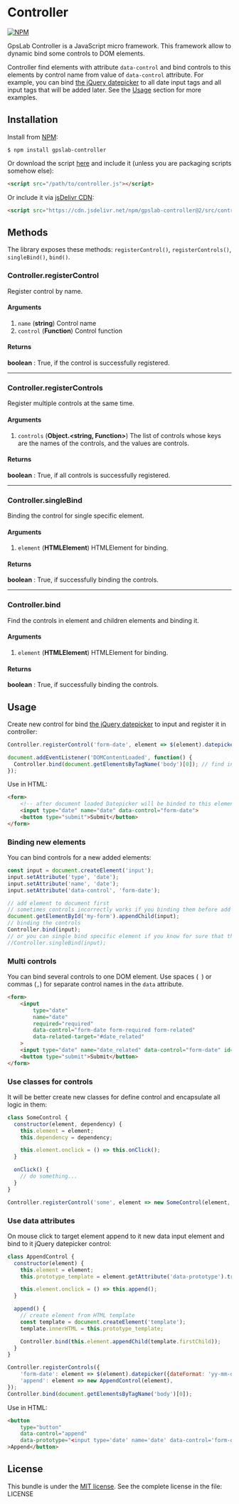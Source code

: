 Controller
==========

[![NPM](https://nodei.co/npm/gpslab-controller.png?downloads=true&stars=true)](https://nodei.co/npm/gpslab-controller/)

GpsLab Controller is a JavaScript micro framework. This framework allow to dynamic bind some controls to DOM elements.

Controller find elements with attribute `data-control` and bind controls to this elements by control name from value
of `data-control` attribute. For example, you can bind [the jQuery datepicker](https://jqueryui.com/datepicker/) to
all date input tags and all input tags that will be added later. See the [Usage](#usage) section for more examples.

## Installation

Install from [NPM](https://nodei.co/npm/gpslab-controller/):

```
$ npm install gpslab-controller
```

Or download the script [here](https://github.com/gpslab/gpslab-controller/blob/master/src/controller.js) and include it (unless you are packaging scripts somehow else):

```html
<script src="/path/to/controller.js"></script>
```

Or include it via [jsDelivr CDN](https://www.jsdelivr.com/package/npm/gpslab-controller):

```html
<script src="https://cdn.jsdelivr.net/npm/gpslab-controller@2/src/controller.js"></script>
```

## Methods

The library exposes these methods: `registerControl()`, `registerControls()`, `singleBind()`, `bind()`.

### Controller.registerControl

Register control by name.

#### Arguments

1. `name` (**string**) Control name
2. `control` (**Function**) Control function

#### Returns

**boolean** : True, if the control is successfully registered.

* * *

### Controller.registerControls

Register multiple controls at the same time.

#### Arguments

1. `controls` (**Object.<string, Function>**) The list of controls whose keys are the names of the controls, and the values ​​are controls.

#### Returns

**boolean** : True, if all controls is successfully registered.

* * *

### Controller.singleBind

Binding the control for single specific element.

#### Arguments

1. `element` (**HTMLElement**) HTMLElement for binding.

#### Returns

**boolean** : True, if successfully binding the controls.

* * *

### Controller.bind

Find the controls in element and children elements and binding it.

#### Arguments

1. `element` (**HTMLElement**) HTMLElement for binding.

#### Returns

**boolean** : True, if successfully binding the controls.

## Usage

Create new control for bind [the jQuery datepicker](https://jqueryui.com/datepicker/) to input and register it in
controller:

```js
Controller.registerControl('form-date', element => $(element).datepicker({dateFormat: 'yy-mm-dd'}));

document.addEventListener('DOMContentLoaded', function() {
  Controller.bind(document.getElementsByTagName('body')[0]); // find input and bind datepicker control to it
});
```

Use in HTML:

```html
<form>
    <!-- after document loaded Datepicker will be binded to this element -->
    <input type="date" name="date" data-control="form-date">
    <button type="submit">Submit</button>
</form>
```

### Binding new elements

You can bind controls for a new added elements:

```js
const input = document.createElement('input');
input.setAttribute('type', 'date');
input.setAttribute('name', 'date');
input.setAttribute('data-control', 'form-date');

// add element to document first
// sometimes controls incorrectly works if you binding them before add element to a document
document.getElementById('my-form').appendChild(input);
// binding the controls
Controller.bind(input);
// or you can single bind specific element if you know for sure that there are no nested controls
//Controller.singleBind(input);
```

### Multi controls

You can bind several controls to one DOM element.
Use spaces (` `) or commas (`,`) for separate control names in the `data` attribute.

```html
<form>
    <input
        type="date"
        name="date"
        required="required"
        data-control="form-date form-required form-related"
        data-related-target="#date_related"
    >
    <input type="date" name="date_related" data-control="form-date" id="date_related">
    <button type="submit">Submit</button>
</form>
```

### Use classes for controls

It will be better create new classes for define control and encapsulate all logic in them:

```js
class SomeControl {
  constructor(element, dependency) {
    this.element = element;
    this.dependency = dependency;

    this.element.onclick = () => this.onClick();
  }

  onClick() {
    // do something...
  }
}

Controller.registerControl('some', element => new SomeControl(element, dependency));
```

### Use data attributes

On mouse click to target element append to it new data input element and bind to it jQuery datepicker control:

```js
class AppendControl {
  constructor(element) {
    this.element = element;
    this.prototype_template = element.getAttribute('data-prototype').trim();

    this.element.onclick = () => this.append();
  }

  append() {
    // create element from HTML template
    const template = document.createElement('template');
    template.innerHTML = this.prototype_template;

    Controller.bind(this.element.appendChild(template.firstChild));
  }
}

Controller.registerControls({
    'form-date': element => $(element).datepicker({dateFormat: 'yy-mm-dd'}),
    'append': element => new AppendControl(element),
});
Controller.bind(document.getElementsByTagName('body')[0]);
```

Use in HTML:

```html
<button
    type="button"
    data-control="append"
    data-prototype="<input type='date' name='date' data-control='form-date' />"
>Append</button>
```

## License

This bundle is under the [MIT license](http://opensource.org/licenses/MIT). See the complete license in the file: LICENSE
